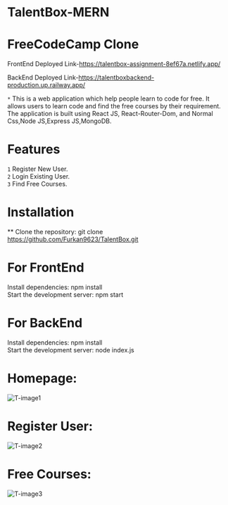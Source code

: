 # TalentBox-MERN


# FreeCodeCamp Clone

 FrontEnd Deployed Link-https://talentbox-assignment-8ef67a.netlify.app/


 BackEnd Deployed Link-https://talentboxbackend-production.up.railway.app/


`*` This is a web application which help people learn to code for free. It allows users to learn code and find the free courses by their requirement. The application is built using React JS, React-Router-Dom, and Normal Css,Node JS,Express JS,MongoDB.


# Features
`1` Register New User. <br>
`2` Login Existing User. <br>
`3` Find Free Courses.
 
 
# Installation

** Clone the repository: git clone https://github.com/Furkan9623/TalentBox.git

# For FrontEnd
 Install dependencies: npm install <br>
 Start the development server: npm start
 
# For BackEnd
 Install dependencies: npm install <br>
 Start the development server: node index.js
 
 
# Homepage:
  
 
 ![T-image1](https://user-images.githubusercontent.com/109727423/232891830-abcbbaf4-886a-4d07-973f-5e173ed664f5.jpg)
 
 # Register User:
 
 
 ![T-image2](https://user-images.githubusercontent.com/109727423/232894307-b4de2dd2-c267-479a-8863-a8b70a26f2a0.jpg)
 
 
 # Free Courses:

 
 ![T-image3](https://user-images.githubusercontent.com/109727423/232894437-b73a23c5-0592-4f1c-8a20-fce5c3da039c.jpg)

